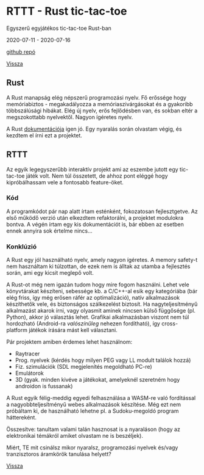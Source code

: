 # RTTT - Rust tic-tac-toe

Egyszerű egyjátékos tic-tac-toe Rust-ban

2020-07-11 - 2020-07-16

[github repó](https://github.com/sasszem/rttt)

[Vissza](prog.md)


## Rust

A Rust manapság elég népszerű programozási nyelv. Fő erőssége hogy memóriabiztos - megakadályozza a memóriaszivárgásokat és a gyakoribb többszálúsági hibákat. Elég új nyelv, erős fejlődésben van, és sokban eltér a megszokottabb nyelvektől. Nagyon ígéretes nyelv.

A Rust [dokumentációja](https://doc.rust-lang.org/book/title-page.html) igen jó. Egy nyaralás során olvastam végig, és kezdtem el írni ezt a projektet.

## RTTT

Az egyik legegyszerűbb interaktív projekt ami az eszembe jutott egy tic-tac-toe játék volt. Nem túl összetett, de ahhoz pont eléggé hogy kipróbálhassam vele a fontosabb feature-öket.

### Kód

A programkódot pár nap alatt írtam esténként, fokozatosan fejlesztgetve. Az első működő verzió után elkezdtem refaktorálni, a projektet modulokra bontva. A végén írtam egy kis dokumentációt is, bár ebben az esetben ennek annyira sok értelme nincs...

### Konklúzió

A Rust egy jól használható nyelv, amely nagyon ígéretes. A memory safety-t nem használtam ki túlzottan, de ezek nem is álltak az utamba a fejlesztés során, ami egy kicsit meglepő volt.

A Rust-ot még nem igazán tudom hogy mire fogom használni. Lehet vele könyvtárakat készíteni, sebessége kb. a C/C++-al esik egy kategóriába (bár elég friss, így még erősen ráfér az optimalizáció), natív alkalmazások készíthetők vele, és biztonságos szálkezelést biztosít. Ha nagyteljesítményű alkalmazást akarok írni, vagy olyasmit aminek nincsen külső függősége (pl. Python), akkor jó választás lehet. Grafikai alkalmazásban viszont nem túl hordozható (Android-ra *valószínűleg* nehezen fordítható), így cross-platform játékok írására mást kell választani. 

Pár projektem amiben érdemes lehet használnom:
- Raytracer
- Prog. nyelvek (kérdés hogy milyen PEG vagy LL modult találok hozzá)
- Fiz. szimulációk (SDL megjelenítés megoldható PC-re)
- Emulátorok
- 3D
(gyak. minden kivéve a játékokat, amelyeknél szeretném hogy androidon is fussanak)

A Rust egyik félig-meddig egyedi felhasználása a WASM-re való fordítással a nagyobbteljesítményű webes alkalmazások készítése. Még ezt nem próbáltam ki, de használható lehetne pl. a Sudoku-megoldó program háttereként.

Összesítve: tanultam valami talán hasznosat is a nyaraláson (hogy az elektronikai témákról amiket olvastam ne is beszéljek). 

Miért, TE mit csinálsz mikor nyaralsz, programozási nyelvek és/vagy tranzisztoros áramkörök tanulása helyett?

[Vissza](prog.md)